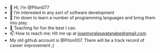 - 👋 Hi, I’m @Piton077
- 👀 I’m interested in any sort of software development 
- 🌱 I’m down to learn a number of programming languages and bring them into play. 
- 💞️ Teaching for fun the best I can. 
- 📫 How to reach me: Hit me up at josemoraleswatanabe@gmail.com 
- My old github account is @Piton007. There will be a track record of career improvement ;)

